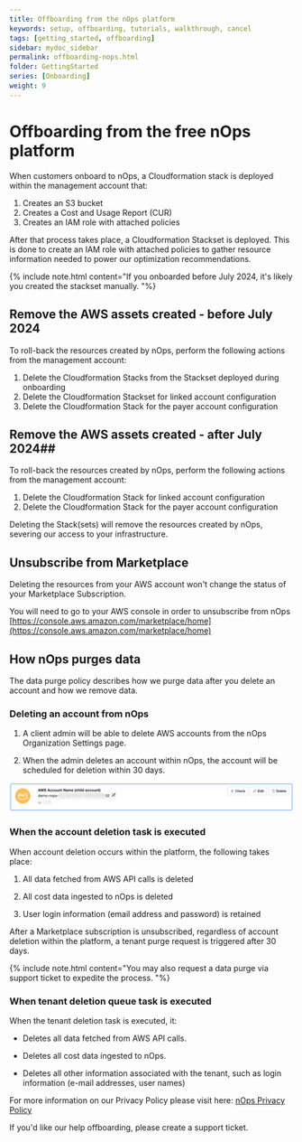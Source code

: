 ```yaml
---
title: Offboarding from the nOps platform
keywords: setup, offboarding, tutorials, walkthrough, cancel
tags: [getting_started, offboarding]
sidebar: mydoc_sidebar
permalink: offboarding-nops.html
folder: GettingStarted
series: [Onboarding]
weight: 9
---
```


# Offboarding from the free nOps platform #

When customers onboard to nOps, a Cloudformation stack is deployed within the management account that:
1. Creates an S3 bucket
1. Creates a Cost and Usage Report (CUR)
1. Creates an IAM role with attached policies

After that process takes place, a Cloudformation Stackset is deployed.  This is done to create an IAM role with attached policies to gather resource information needed to power our optimization recommendations.

{% include note.html content="If you onboarded before July 2024, it's likely you created the stackset manually. "%}

## Remove the AWS assets created - before July 2024 ##
To roll-back the resources created by nOps, perform the following actions from the management account:
1. Delete the Cloudformation Stacks from the Stackset deployed during onboarding
1. Delete the Cloudformation Stackset for linked account configuration
1. Delete the Cloudformation Stack for the payer account configuration

## Remove the AWS assets created - after July 2024##
To roll-back the resources created by nOps, perform the following actions from the management account:
1. Delete the Cloudformation Stack for linked account configuration
1. Delete the Cloudformation Stack for the payer account configuration

Deleting the Stack(sets) will remove the resources created by nOps, severing our access to your infrastructure.

## Unsubscribe from Marketplace ##

Deleting the resources from your AWS account won't change the status of your Marketplace Subscription.
    
You will need to go to your AWS console in order to unsubscribe from nOps [https://console.aws.amazon.com/marketplace/home](https://console.aws.amazon.com/marketplace/home)


## How nOps purges data ##

The data purge policy describes how we purge data after you delete an account and how we remove data.

### Deleting an account from nOps ###


1. A client admin will be able to delete AWS accounts from the nOps Organization Settings page.
    
1. When the admin deletes an account within nOps, the account will be scheduled for deletion within 30 days.
    

![](/tmpimg/account-delete.png)

### When the account deletion task is executed ###

When account deletion occurs within the platform, the following takes place:

1. All data fetched from AWS API calls is deleted
    
1. All cost data ingested to nOps is deleted
    
1. User login information (email address and password) is retained
    

After a Marketplace subscription is unsubscribed, regardless of account deletion within the platform, a tenant purge request is triggered after 30 days.

{% include note.html content="You may also request a data purge via support ticket to expedite the process. "%}



### When tenant deletion queue task is executed ###
When the tenant deletion task is executed, it:

* Deletes all data fetched from AWS API calls.
    
* Deletes all cost data ingested to nOps.
    
* Deletes all other information associated with the tenant, such as login information (e-mail addresses, user names)
    

For more information on our Privacy Policy please visit here: [nOps Privacy Policy](https://nops.io/privacy-policy/)

If you'd like our help offboarding, please create a support ticket.

<br/><br/>
